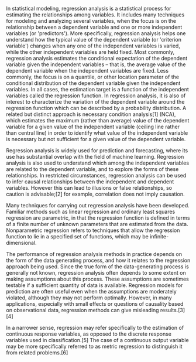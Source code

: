 In statistical modeling, regression analysis is a statistical process for estimating the relationships among variables. It includes many techniques for modeling and analyzing several variables, when the focus is on the relationship between a dependent variable and one or more independent variables (or 'predictors'). More specifically, regression analysis helps one understand how the typical value of the dependent variable (or 'criterion variable') changes when any one of the independent variables is varied, while the other independent variables are held fixed. Most commonly, regression analysis estimates the conditional expectation of the dependent variable given the independent variables – that is, the average value of the dependent variable when the independent variables are fixed. Less commonly, the focus is on a quantile, or other location parameter of the conditional distribution of the dependent variable given the independent variables. In all cases, the estimation target is a function of the independent variables called the regression function. In regression analysis, it is also of interest to characterize the variation of the dependent variable around the regression function which can be described by a probability distribution. A related but distinct approach is necessary condition analysis[1] (NCA), which estimates the maximum (rather than average) value of the dependent variable for a given value of the independent variable (ceiling line rather than central line) in order to identify what value of the independent variable is necessary but not sufficient for a given value of the dependent variable.

Regression analysis is widely used for prediction and forecasting, where its use has substantial overlap with the field of machine learning. Regression analysis is also used to understand which among the independent variables are related to the dependent variable, and to explore the forms of these relationships. In restricted circumstances, regression analysis can be used to infer causal relationships between the independent and dependent variables. However this can lead to illusions or false relationships, so caution is advisable;[2] for example, correlation does not imply causation.

Many techniques for carrying out regression analysis have been developed. Familiar methods such as linear regression and ordinary least squares regression are parametric, in that the regression function is defined in terms of a finite number of unknown parameters that are estimated from the data. Nonparametric regression refers to techniques that allow the regression function to lie in a specified set of functions, which may be infinite-dimensional.

The performance of regression analysis methods in practice depends on the form of the data generating process, and how it relates to the regression approach being used. Since the true form of the data-generating process is generally not known, regression analysis often depends to some extent on making assumptions about this process. These assumptions are sometimes testable if a sufficient quantity of data is available. Regression models for prediction are often useful even when the assumptions are moderately violated, although they may not perform optimally. However, in many applications, especially with small effects or questions of causality based on observational data, regression methods can give misleading results.[3][4]

In a narrower sense, regression may refer specifically to the estimation of continuous response variables, as opposed to the discrete response variables used in classification.[5] The case of a continuous output variable may be more specifically referred to as metric regression to distinguish it from related problems.[6]
